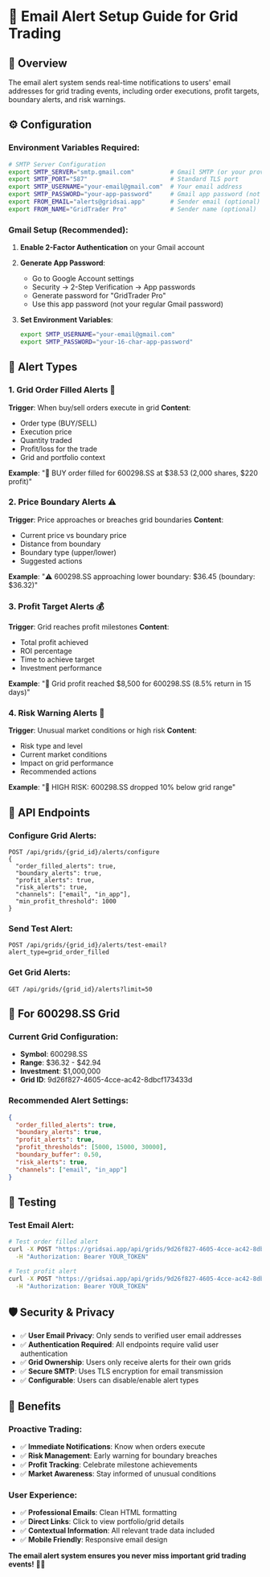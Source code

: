# 📧 Email Alert Setup Guide for Grid Trading

## 🔔 Overview

The email alert system sends real-time notifications to users' email addresses for grid trading events, including order executions, profit targets, boundary alerts, and risk warnings.

## ⚙️ Configuration

### **Environment Variables Required:**

```bash
# SMTP Server Configuration
export SMTP_SERVER="smtp.gmail.com"          # Gmail SMTP (or your provider)
export SMTP_PORT="587"                       # Standard TLS port
export SMTP_USERNAME="your-email@gmail.com"  # Your email address
export SMTP_PASSWORD="your-app-password"     # Gmail app password (not regular password)
export FROM_EMAIL="alerts@gridsai.app"       # Sender email (optional)
export FROM_NAME="GridTrader Pro"            # Sender name (optional)
```

### **Gmail Setup (Recommended):**

1. **Enable 2-Factor Authentication** on your Gmail account
2. **Generate App Password**:
   - Go to Google Account settings
   - Security → 2-Step Verification → App passwords
   - Generate password for "GridTrader Pro"
   - Use this app password (not your regular Gmail password)

3. **Set Environment Variables**:
   ```bash
   export SMTP_USERNAME="your-email@gmail.com"
   export SMTP_PASSWORD="your-16-char-app-password"
   ```

## 📧 Alert Types

### **1. Grid Order Filled Alerts** 🎯
**Trigger**: When buy/sell orders execute in grid
**Content**:
- Order type (BUY/SELL)
- Execution price
- Quantity traded
- Profit/loss for the trade
- Grid and portfolio context

**Example**: "🎯 BUY order filled for 600298.SS at $38.53 (2,000 shares, $220 profit)"

### **2. Price Boundary Alerts** ⚠️
**Trigger**: Price approaches or breaches grid boundaries
**Content**:
- Current price vs boundary price
- Distance from boundary
- Boundary type (upper/lower)
- Suggested actions

**Example**: "⚠️ 600298.SS approaching lower boundary: $36.45 (boundary: $36.32)"

### **3. Profit Target Alerts** 💰
**Trigger**: Grid reaches profit milestones
**Content**:
- Total profit achieved
- ROI percentage
- Time to achieve target
- Investment performance

**Example**: "🎉 Grid profit reached $8,500 for 600298.SS (8.5% return in 15 days)"

### **4. Risk Warning Alerts** 🚨
**Trigger**: Unusual market conditions or high risk
**Content**:
- Risk type and level
- Current market conditions
- Impact on grid performance
- Recommended actions

**Example**: "🚨 HIGH RISK: 600298.SS dropped 10% below grid range"

## 🔧 API Endpoints

### **Configure Grid Alerts:**
```http
POST /api/grids/{grid_id}/alerts/configure
{
  "order_filled_alerts": true,
  "boundary_alerts": true,
  "profit_alerts": true,
  "risk_alerts": true,
  "channels": ["email", "in_app"],
  "min_profit_threshold": 1000
}
```

### **Send Test Alert:**
```http
POST /api/grids/{grid_id}/alerts/test-email?alert_type=grid_order_filled
```

### **Get Grid Alerts:**
```http
GET /api/grids/{grid_id}/alerts?limit=50
```

## 🎯 For 600298.SS Grid

### **Current Grid Configuration:**
- **Symbol**: 600298.SS
- **Range**: $36.32 - $42.94
- **Investment**: $1,000,000
- **Grid ID**: 9d26f827-4605-4cce-ac42-8dbcf173433d

### **Recommended Alert Settings:**
```json
{
  "order_filled_alerts": true,
  "boundary_alerts": true,
  "profit_alerts": true,
  "profit_thresholds": [5000, 15000, 30000],
  "boundary_buffer": 0.50,
  "risk_alerts": true,
  "channels": ["email", "in_app"]
}
```

## 📱 Testing

### **Test Email Alert:**
```bash
# Test order filled alert
curl -X POST "https://gridsai.app/api/grids/9d26f827-4605-4cce-ac42-8dbcf173433d/alerts/test-email?alert_type=grid_order_filled" \
  -H "Authorization: Bearer YOUR_TOKEN"

# Test profit alert
curl -X POST "https://gridsai.app/api/grids/9d26f827-4605-4cce-ac42-8dbcf173433d/alerts/test-email?alert_type=profit_target" \
  -H "Authorization: Bearer YOUR_TOKEN"
```

## 🛡️ Security & Privacy

- ✅ **User Email Privacy**: Only sends to verified user email addresses
- ✅ **Authentication Required**: All endpoints require valid user authentication
- ✅ **Grid Ownership**: Users only receive alerts for their own grids
- ✅ **Secure SMTP**: Uses TLS encryption for email transmission
- ✅ **Configurable**: Users can disable/enable alert types

## 🚀 Benefits

### **Proactive Trading:**
- ✅ **Immediate Notifications**: Know when orders execute
- ✅ **Risk Management**: Early warning for boundary breaches
- ✅ **Profit Tracking**: Celebrate milestone achievements
- ✅ **Market Awareness**: Stay informed of unusual conditions

### **User Experience:**
- ✅ **Professional Emails**: Clean HTML formatting
- ✅ **Direct Links**: Click to view portfolio/grid details
- ✅ **Contextual Information**: All relevant trade data included
- ✅ **Mobile Friendly**: Responsive email design

**The email alert system ensures you never miss important grid trading events!** 📧🚀
